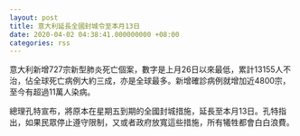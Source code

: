 ```yaml
---
layout: post
title: 意大利延長全國封城令至本月13日
date: 2020-04-02 04:38:41.000000000 +08:00
categories: rss
---
```


意大利新增727宗新型肺炎死亡個案，數字是上月26日以來最低，累計13155人不治，佔全球死亡病例大約三成，亦是全球最多。新增確診病例就增加近4800宗，至今有超過11萬人染病。

總理孔特宣布，將原本在星期五到期的全國封城措施，延長至本月13日。孔特指出，如果民眾停止遵守限制，又或者政府放寬這些措施，所有犧牲都會白白浪費。
